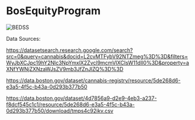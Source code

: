 # BosEquityProgram




![BEDSS](https://user-images.githubusercontent.com/25123976/179321078-705f7d52-d550-4077-8b70-b543fea3ca63.jpg)

Data Sources:


https://datasetsearch.research.google.com/search?src=0&query=cannabis&docid=L2cvMTFybV92NTZmeg%3D%3D&filters=WyJbXCJpc19hY2Nlc3NpYmxlX2Zvcl9mcmVlXCIsW11dIl0%3D&property=aXNfYWNjZXNzaWJsZV9mb3JfZnJlZQ%3D%3D

https://data.boston.gov/dataset/cannabis-registry/resource/5de268d6-e3a5-4f5c-b43a-0d293b377b50

https://data.boston.gov/dataset/4d7856a9-d2e9-4eb3-a237-f8dcf545c1c1/resource/5de268d6-e3a5-4f5c-b43a-0d293b377b50/download/tmps4c92ikv.csv
